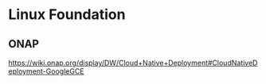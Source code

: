# Linux Foundation

## ONAP 

https://wiki.onap.org/display/DW/Cloud+Native+Deployment#CloudNativeDeployment-GoogleGCE
